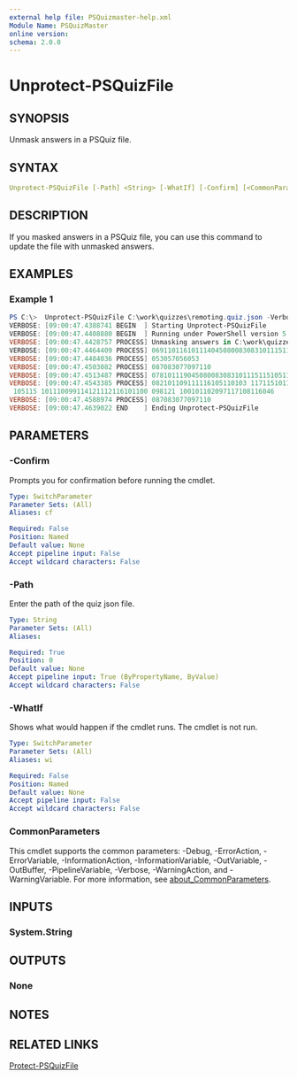 ```yaml
---
external help file: PSQuizmaster-help.xml
Module Name: PSQuizMaster
online version:
schema: 2.0.0
---
```


# Unprotect-PSQuizFile

## SYNOPSIS

Unmask answers in a PSQuiz file.

## SYNTAX

```yaml
Unprotect-PSQuizFile [-Path] <String> [-WhatIf] [-Confirm] [<CommonParameters>]
```

## DESCRIPTION

If you masked answers in a PSQuiz file, you can use this command to update the file with unmasked answers.

## EXAMPLES

### Example 1

```powershell
PS C:\>  Unprotect-PSQuizFile C:\work\quizzes\remoting.quiz.json -Verbose
VERBOSE: [09:00:47.4388741 BEGIN  ] Starting Unprotect-PSQuizFile
VERBOSE: [09:00:47.4408880 BEGIN  ] Running under PowerShell version 5.1.22621.1037
VERBOSE: [09:00:47.4428757 PROCESS] Unmasking answers in C:\work\quizzes\remoting.quiz.json
VERBOSE: [09:00:47.4464409 PROCESS] 069110116101114045080083083101115115105111110
VERBOSE: [09:00:47.4484036 PROCESS] 053057056053
VERBOSE: [09:00:47.4503082 PROCESS] 087083077097110
VERBOSE: [09:00:47.4513487 PROCESS] 078101119045080083083101115115105111110
VERBOSE: [09:00:47.4543385 PROCESS] 082101109111116105110103 117115101115 097 115105110103108101 112111114116 097110100
 105115 101110099114121112116101100 098121 100101102097117108116046
VERBOSE: [09:00:47.4588974 PROCESS] 087083077097110
VERBOSE: [09:00:47.4639022 END    ] Ending Unprotect-PSQuizFile
```

## PARAMETERS

### -Confirm
Prompts you for confirmation before running the cmdlet.

```yaml
Type: SwitchParameter
Parameter Sets: (All)
Aliases: cf

Required: False
Position: Named
Default value: None
Accept pipeline input: False
Accept wildcard characters: False
```

### -Path
Enter the path of the quiz json file.

```yaml
Type: String
Parameter Sets: (All)
Aliases:

Required: True
Position: 0
Default value: None
Accept pipeline input: True (ByPropertyName, ByValue)
Accept wildcard characters: False
```

### -WhatIf
Shows what would happen if the cmdlet runs.
The cmdlet is not run.

```yaml
Type: SwitchParameter
Parameter Sets: (All)
Aliases: wi

Required: False
Position: Named
Default value: None
Accept pipeline input: False
Accept wildcard characters: False
```

### CommonParameters
This cmdlet supports the common parameters: -Debug, -ErrorAction, -ErrorVariable, -InformationAction, -InformationVariable, -OutVariable, -OutBuffer, -PipelineVariable, -Verbose, -WarningAction, and -WarningVariable. For more information, see [about_CommonParameters](http://go.microsoft.com/fwlink/?LinkID=113216).

## INPUTS

### System.String

## OUTPUTS

### None

## NOTES

## RELATED LINKS

[Protect-PSQuizFile](Protect-PSQuizFile.md)
